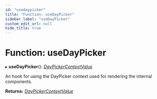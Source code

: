 ```yaml
---
id: "usedaypicker"
title: "Function: useDayPicker"
sidebar_label: "useDayPicker"
custom_edit_url: null
hide_title: true
---
```


# Function: useDayPicker

▸ **useDayPicker**(): [*DayPickerContextValue*](../interfaces/daypickercontextvalue.md)

An hook for using the DayPicker context used for rendering the internal
components.

**Returns:** [*DayPickerContextValue*](../interfaces/daypickercontextvalue.md)
